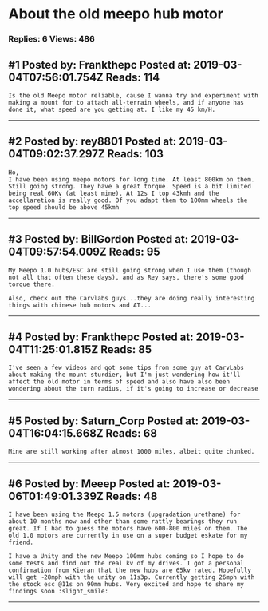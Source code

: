 # About the old meepo hub motor

### Replies: 6 Views: 486

## \#1 Posted by: Frankthepc Posted at: 2019-03-04T07:56:01.754Z Reads: 114

```
Is the old Meepo motor reliable, cause I wanna try and experiment with making a mount for to attach all-terrain wheels, and if anyone has done it, what speed are you getting at. I like my 45 km/H.
```

---
## \#2 Posted by: rey8801 Posted at: 2019-03-04T09:02:37.297Z Reads: 103

```
Ho,
I have been using meepo motors for long time. At least 800km on them. Still going strong. They have a great torque. Speed is a bit limited being real 60Kv (at least mine). At 12s I top 43kmh and the accellaretion is really good. Of you adapt them to 100mm wheels the top speed should be above 45kmh
```

---
## \#3 Posted by: BillGordon Posted at: 2019-03-04T09:57:54.009Z Reads: 95

```
My Meepo 1.0 hubs/ESC are still going strong when I use them (though not all that often these days), and as Rey says, there's some good torque there.

Also, check out the Carvlabs guys...they are doing really interesting things with chinese hub motors and AT...
```

---
## \#4 Posted by: Frankthepc Posted at: 2019-03-04T11:25:01.815Z Reads: 85

```
I've seen a few videos and got some tips from some guy at CarvLabs about making the mount sturdier, but I'm just wondering how it'll affect the old motor in terms of speed and also have also been wondering about the turn radius, if it's going to increase or decrease
```

---
## \#5 Posted by: Saturn_Corp Posted at: 2019-03-04T16:04:15.668Z Reads: 68

```
Mine are still working after almost 1000 miles, albeit quite chunked.
```

---
## \#6 Posted by: Meeep Posted at: 2019-03-06T01:49:01.339Z Reads: 48

```
I have been using the Meepo 1.5 motors (upgradation urethane) for about 10 months now and other than some rattly bearings they run great. If I had to guess the motors have 600-800 miles on them. The old 1.0 motors are currently in use on a super budget eskate for my friend. 

I have a Unity and the new Meepo 100mm hubs coming so I hope to do some tests and find out the real kv of my drives. I got a personal confirmation from Kieran that the new hubs are 65kv rated. Hopefully will get ~28mph with the unity on 11s3p. Currently getting 26mph with the stock esc @11s on 90mm hubs. Very excited and hope to share my findings soon :slight_smile:
```

---
